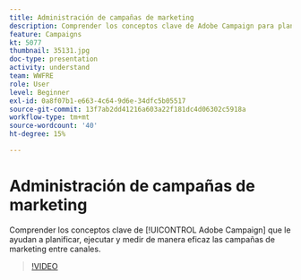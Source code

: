 ```yaml
---
title: Administración de campañas de marketing
description: Comprender los conceptos clave de Adobe Campaign para planificar, ejecutar y medir de manera eficaz las campañas de marketing multicanal.
feature: Campaigns
kt: 5077
thumbnail: 35131.jpg
doc-type: presentation
activity: understand
team: WWFRE
role: User
level: Beginner
exl-id: 0a8f07b1-e663-4c64-9d6e-34dfc5b05517
source-git-commit: 13f7ab2dd41216a603a22f181dc4d06302c5918a
workflow-type: tm+mt
source-wordcount: '40'
ht-degree: 15%

---
```


# Administración de campañas de marketing

Comprender los conceptos clave de [!UICONTROL Adobe Campaign] que le ayudan a planificar, ejecutar y medir de manera eficaz las campañas de marketing entre canales.

>[!VIDEO](https://video.tv.adobe.com/v/35131?quality=12&learn=on)
